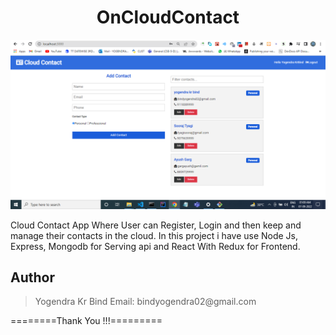 <div align="center">

# OnCloudContact

</div>



![image](https://github.com/yogendrabind/OnCloudContact/blob/master/OnCloudImage.png)

Cloud Contact App Where User can Register, Login and then keep and manage their contacts in the cloud. In this project i have use Node Js, Express, Mongodb for Serving api and React With Redux for Frontend.



## Author
<blockquote>
Yogendra Kr Bind
Email: bindyogendra02@gmail.com
</blockquote>
========Thank You !!!=========
